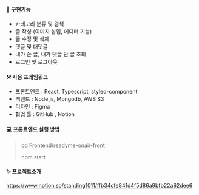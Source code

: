 #### 🧩 구현기능
- 카테고리 분류 및 검색
- 글 작성 (이미지 삽입, 에디터 기능)
- 글 수정 및 삭제
- 댓글 및 대댓글
- 내가 쓴 글, 내가 댓글 단 글 조회
- 로그인 및 로그아웃

#### ⚒ 사용 프레임워크
- 프론트엔드 : React, Typescript, styled-component
- 백엔드 :  Node.js, Mongodb, AWS S3
- 디자인 : Figma
- 협업 툴 : GitHub , Notion

#### 💻 프론트엔드 실행 방법
> cd Frontend/readyme-onair-front
> 
> npm start


#### ✨ 프로젝트소개
https://www.notion.so/standing1011/ffb34cfe841d4f5d86a9bfb22a62dee6
